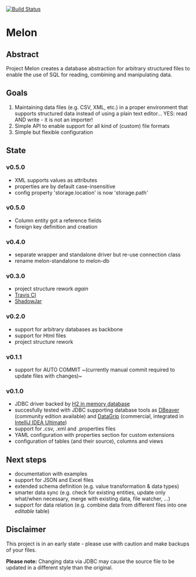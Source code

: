 [![Build Status](https://travis-ci.org/melon-db/melon.svg?branch=master)](https://travis-ci.org/melon-db/melon)

# Melon

## Abstract

Project Melon creates a database abstraction for arbitrary structured files to enable the use of SQL for reading, combining and manipulating data.

## Goals

1. Maintaining data files (e.g. CSV, XML, etc.) in a proper environment that supports structured data instead of using a plain text editor... YES: read AND write - it is not an importer!
2. Simple API to enable support for all kind of (custom) file formats
3. Simple but flexible configuration

## State

### v0.5.0

- XML supports values as attributes
- properties are by default case-insensitive
- config property 'storage.location' is now 'storage.path'

### v0.5.0

- Column entity got a reference fields
- foreign key definition and creation

### v0.4.0

- separate wrapper and standalone driver but re-use connection class
- rename melon-standalone to melon-db

### v0.3.0

- project structure rework *again*
- [Travis CI](https://travis-ci.org/SeeSharpSoft/melon)
- [ShadowJar](https://github.com/johnrengelman/shadow)

### v0.2.0

- support for arbitrary databases as backbone
- support for Html files
- project structure rework

### v0.1.1

- support for AUTO COMMIT ~(currently manual commit required to update files with changes)~

### v0.1.0

- JDBC driver backed by [H2 in memory database](https://github.com/h2database/h2database)
- succesfully tested with JDBC supporting database tools as [DBeaver](https://dbeaver.io/) (community edition available) and [DataGrip](https://www.jetbrains.com/datagrip/) (commercial, integrated in [IntelliJ IDEA Ultimate](https://www.jetbrains.com/idea/))
- support for .csv, .xml and .properties files
- YAML configuration with properties section for custom extensions
- configuration of tables (and their source), columns and views

## Next steps

- documentation with examples
- support for JSON and Excel files
- extended schema definition (e.g. value transformation & data types)
- smarter data sync (e.g. check for existing entities, update only what/when necessary, merge with existing data, file watcher, ...)
- support for data relation (e.g. combine data from different files into one *editable* table)

## Disclaimer

This project is in an early state - please use with caution and make backups of your files.

**Please note:** Changing data via JDBC may cause the source file to be updated in a different style than the original.

